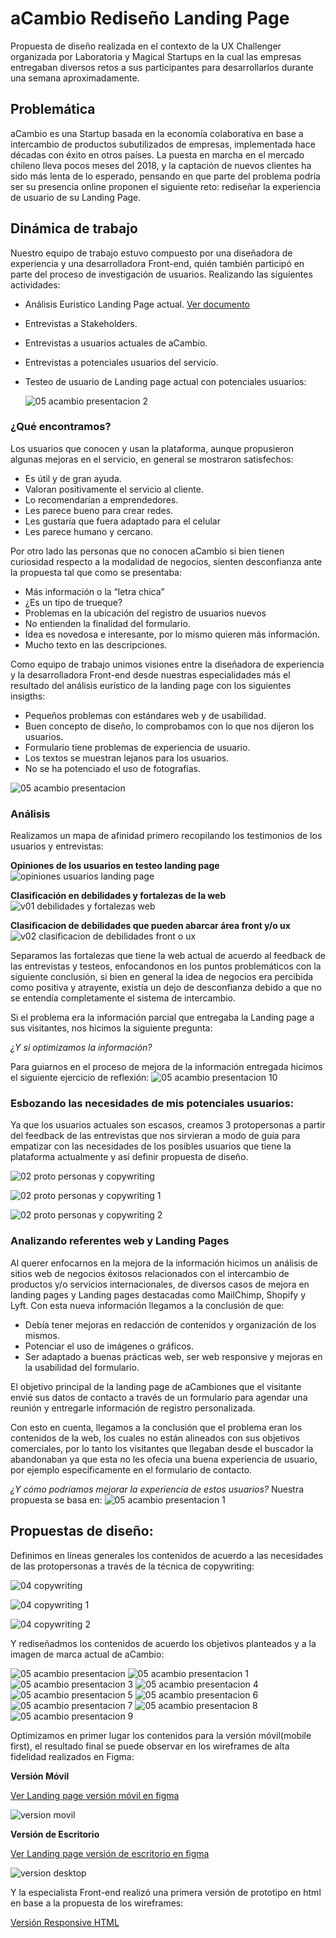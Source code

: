 # aCambio Rediseño Landing Page

Propuesta de diseño realizada en el contexto de la UX Challenger organizada por Laboratoria y Magical Startups en la cual las empresas entregaban diversos retos a sus participantes para desarrollarlos durante una semana aproximadamente.

## Problemática

aCambio es una Startup basada en la economía colaborativa en base a intercambio de productos subutilizados de empresas, implementada hace décadas con éxito en otros países. La puesta en marcha en el mercado chileno lleva pocos meses del 2018, y la captación de nuevos clientes ha sido más lenta de lo esperado, pensando en que parte del problema podría ser su presencia online proponen el siguiente reto: rediseñar la experiencia de usuario de su Landing Page.

## Dinámica de trabajo

Nuestro equipo de trabajo estuvo compuesto por una diseñadora de experiencia y una desarrolladora Front-end, quién también participó en parte del proceso de investigación de usuarios. Realizando las siguientes actividades:

- Análisis Eurístico Landing Page actual. [Ver documento](https://drive.google.com/open?id=1346A6zU6vtIx6Qka0RYsYKDTL9Qjt1WB5hqwcbhEFcI)

- Entrevistas a Stakeholders. 

- Entrevistas a usuarios actuales de aCambio.

- Entrevistas a potenciales usuarios del servicio.

- Testeo de usuario de Landing page actual con potenciales usuarios:

  ![05 acambio presentacion 2](https://user-images.githubusercontent.com/32280840/45634734-86ca1580-ba79-11e8-82ff-c66a390774a7.jpg)

### ¿Qué encontramos?

Los usuarios que conocen y usan la plataforma, aunque propusieron algunas mejoras en el servicio, en general se mostraron satisfechos:

- Es útil y de gran ayuda.
- Valoran positivamente el servicio al cliente.
- Lo recomendarían a emprendedores.
- Les parece bueno para crear redes.
- Les gustaría que fuera adaptado para el celular
- Les parece humano y cercano.

Por otro lado las personas que no conocen aCambio si bien tienen curiosidad respecto a la modalidad de negocios, sienten desconfianza ante la propuesta tal que como se presentaba:

- Más información o la “letra chica”
- ¿Es un tipo de trueque?
- Problemas en la ubicación del registro de usuarios nuevos
- No entienden la finalidad del formulario.
- Idea es novedosa e interesante, por lo mismo quieren más información.
- Mucho texto en las descripciones.

Como equipo de trabajo unimos visiones entre la diseñadora de experiencia y la desarrolladora Front-end desde nuestras especialidades más el resultado del análisis eurístico de la landing page con los siguientes insigths:

- Pequeños problemas con estándares web y de usabilidad.
- Buen concepto de diseño, lo comprobamos con lo que nos dijeron los usuarios.
- Formulario tiene problemas de experiencia de usuario.
- Los textos se muestran lejanos para los usuarios.
- No se ha potenciado el uso de fotografías.

![05 acambio presentacion](https://user-images.githubusercontent.com/32280840/45605565-4d12f380-ba14-11e8-9286-d0f4b0594477.png)

### Análisis

Realizamos un mapa de afinidad primero recopilando los testimonios de los usuarios y entrevistas:

**Opiniones de los usuarios en testeo landing page**
![opiniones usuarios landing page](https://user-images.githubusercontent.com/32280840/45605965-91ec5980-ba17-11e8-8c54-767da95d572a.jpg)

**Clasificación en debilidades y fortalezas de la web**
![v01 debilidades y fortalezas web](https://user-images.githubusercontent.com/32280840/45605973-9d3f8500-ba17-11e8-870c-9322b2935890.jpg)

**Clasificacion de debilidades que pueden abarcar área front y/o ux**
![v02 clasificacion de debilidades front o ux](https://user-images.githubusercontent.com/32280840/45605985-b5af9f80-ba17-11e8-85ca-1c046eb81378.jpg)

Separamos las fortalezas que tiene la web actual de acuerdo al feedback de las entrevistas y testeos, enfocandonos en los puntos problemáticos con la siguiente conclusión, si bien en general la idea de negocios era percibida como positiva y atrayente, existía un dejo de desconfianza debido a que no se entendía completamente el sistema de intercambio.

Si el problema era la información parcial que entregaba la Landing page a sus visitantes, nos hicimos la siguiente pregunta:

*¿Y si optimizamos la información?*

Para guiarnos en el proceso de mejora de la información entregada hicimos el siguiente ejercicio de reflexión:
![05 acambio presentacion 10](https://user-images.githubusercontent.com/32280840/45605681-25705b00-ba15-11e8-9e7f-8f2de39ef0e9.png)

### Esbozando las necesidades de mis potenciales usuarios:

Ya que los usuarios actuales son escasos, creamos 3 protopersonas a partir del feedback de las entrevistas que nos sirvieran a modo  de guía para empatizar con las necesidades de los posibles usuarios que tiene la plataforma actualmente y así definir propuesta de diseño.

![02 proto personas y copywriting](https://user-images.githubusercontent.com/32280840/45605568-5308d480-ba14-11e8-93aa-11b4ffde9143.png)

![02 proto personas y copywriting 1](https://user-images.githubusercontent.com/32280840/45605571-5734f200-ba14-11e8-8987-6e6d80f4208c.png)

![02 proto personas y copywriting 2](https://user-images.githubusercontent.com/32280840/45605574-5ac87900-ba14-11e8-93fc-6132108ab419.png)

### Analizando referentes web y Landing Pages

Al querer enfocarnos en la mejora de la información hicimos un análisis de sitios web de negocios éxitosos relacionados con el intercambio de productos y/o servicios internacionales, de diversos casos de mejora en landing pages y Landing pages destacadas como MailChimp, Shopify y Lyft. Con esta nueva información llegamos a la conclusión de que:

- Debía tener mejoras en redacción de contenidos y organización de los mismos.
- Potenciar el uso de imágenes o gráficos.
- Ser adaptado a buenas prácticas web, ser web responsive y mejoras en la usabilidad del formulario.

El objetivo principal de la landing page de aCambiones que el visitante envié sus datos de contacto a través de un formulario para agendar una reunión y entregarle información de registro personalizada.

Con esto en cuenta, llegamos a la conclusión que el problema eran los contenidos de la web, los cuales no están alineados con sus objetivos comerciales, por lo tanto los visitantes que llegaban desde el buscador la abandonaban ya que esta no les ofecia una buena experiencia de usuario, por ejemplo específicamente en el formulario de contacto.

*¿Y cómo podríamos mejorar la experiencia de estos usuarios?* Nuestra propuesta se basa en:
![05 acambio presentacion 1](https://user-images.githubusercontent.com/32280840/45605559-45534f00-ba14-11e8-9932-3d5985801bc0.png)

## Propuestas de diseño:

Definimos en líneas generales los contenidos de acuerdo a las necesidades de las protopersonas a través de la técnica de copywriting:

![04 copywriting](https://user-images.githubusercontent.com/32280840/45605577-5e5c0000-ba14-11e8-9cf9-fab8f1617c12.png)

![04 copywriting 1](https://user-images.githubusercontent.com/32280840/45605579-62881d80-ba14-11e8-9296-76c3f84100c3.png)

![04 copywriting 2](https://user-images.githubusercontent.com/32280840/45605582-66b43b00-ba14-11e8-8f19-f7deac3536bc.png)

Y rediseñadmos los contenidos de acuerdo los objetivos planteados y a la imagen de marca actual de aCambio:

![05 acambio presentacion](https://user-images.githubusercontent.com/32280840/45605587-6fa50c80-ba14-11e8-9c41-5c7a59852157.jpg)
![05 acambio presentacion 1](https://user-images.githubusercontent.com/32280840/45605589-6fa50c80-ba14-11e8-83a6-51b7dedb030e.jpg)
![05 acambio presentacion 3](https://user-images.githubusercontent.com/32280840/45605588-6fa50c80-ba14-11e8-9224-41ebece40eed.png)
![05 acambio presentacion 4](https://user-images.githubusercontent.com/32280840/45605600-77fd4780-ba14-11e8-9b42-7dd489ecd143.png)
![05 acambio presentacion 5](https://user-images.githubusercontent.com/32280840/45605599-77fd4780-ba14-11e8-9a68-6f79180d9027.png)
![05 acambio presentacion 6](https://user-images.githubusercontent.com/32280840/45605598-77fd4780-ba14-11e8-8e8c-3315f7bd5152.png)
![05 acambio presentacion 7](https://user-images.githubusercontent.com/32280840/45605597-7764b100-ba14-11e8-9985-17da82119c93.png)
![05 acambio presentacion 8](https://user-images.githubusercontent.com/32280840/45605596-7764b100-ba14-11e8-98a0-a7af0b8250ac.png)
![05 acambio presentacion 9](https://user-images.githubusercontent.com/32280840/45605595-7764b100-ba14-11e8-98d9-1b874a4322f1.png)

Optimizamos en primer lugar los contenidos para la versión móvil(mobile first), el resultado final se puede observar en los wireframes de alta fidelidad realizados en Figma:

**Versión Móvil**

[Ver Landing page versión móvil en figma](https://www.figma.com/proto/Ok1ZzDXPQHpHyN0ms6YVSGIG/aCambio-Landing-page?node-id=34%3A516&scaling=scale-down)

![version movil](https://user-images.githubusercontent.com/32280840/45641023-aae22280-ba8a-11e8-83c4-992656918a39.gif)

**Versión de Escritorio**

[Ver Landing page versión de escritorio en figma](https://www.figma.com/proto/Ok1ZzDXPQHpHyN0ms6YVSGIG/aCambio-Landing-page?node-id=437%3A10704&scaling=min-zoom) 

![version desktop](https://drive.google.com/open?id=1HALUH3c7-vgOkEA77yONDBre_u_KBDyl)

Y la especialista Front-end realizó una primera versión de prototipo en html en base a la propuesta de los wireframes:

[Versión Responsive HTML](https://nadiaqn.github.io/ux-acambio/)

